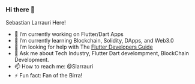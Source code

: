 ### Hi there 👋

Sebastian Larrauri Here! 

- 🔭 I’m currently working on Flutter/Dart Apps
- 🌱 I’m currently learning Blockchain, Solidity, DApps,  and Web3.0
- 🤔 I’m looking for help with The [Flutter Developers Guide](https://github.com/slarrauri/flutter-developers-guide)
- 💬 Ask me about Tech Industry, Flutter Dart develompment, BlockChain Development. 
- 📫 How to reach me: @Slarrauri
- ⚡ Fun fact: Fan of the Birra! 
<!--
**slarrauri/slarrauri** is a ✨ _special_ ✨ repository because its `README.md` (this file) appears on your GitHub profile.

Here are some ideas to get you started:
- 👯 I’m looking to collaborate on the development of 
- 😄 Pronouns: He/Him/His/They
-->
